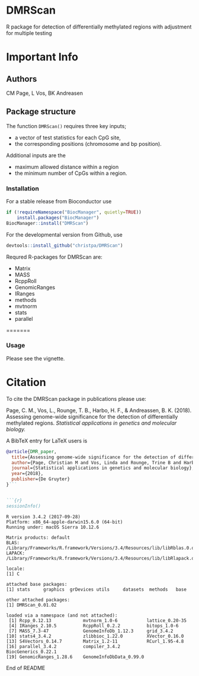 # DMRScan
R package for detection of differentially methylated regions with adjustment for multiple testing

# Important Info
## Authors
CM Page, L Vos, BK Andreasen

## Package structure
The function `DMRScan()` requires three key inputs; 
  - a vector of test statistics for each CpG site, 
  - the corresponding positions (chromosome and bp position). 

Additional inputs are the 
  - maximum allowed distance within a region
  - the minimum number of CpGs within a region.

### Installation 
For a stable release from Bioconductor use
```R
if (!requireNamespace("BiocManager", quietly=TRUE))
    install.packages("BiocManager")
BiocManager::install("DMRScan")
```
For the developmental version from Github, use 
```R
devtools::install_github("christpa/DMRScan")
```
Requred R-packages for DMRScan are:
* Matrix 
* MASS 
* RcppRoll 
* GenomicRanges
* IRanges
* methods
* mvtnorm
* stats
* parallel

=======
### Usage
Please see the vignette.

# Citation
To cite the DMRScan package in publications please use:

Page, C. M., Vos, L., Rounge, T. B., Harbo, H. F., & Andreassen, B. K. (2018). Assessing genome-wide significance for the detection of differentially methylated regions. *Statistical applications in genetics and molecular biology.* 


A BibTeX entry for LaTeX users is
```BibTeX
@article{DMR_paper,
  title={Assessing genome-wide significance for the detection of differentially methylated regions},
  author={Page, Christian M and Vos, Linda and Rounge, Trine B and Harbo, Hanne F and Andreassen, Bettina K},
  journal={Statistical applications in genetics and molecular biology},
  year={2018},
  publisher={De Gruyter}
}```


```{r}
sessionInfo()
```

```
R version 3.4.2 (2017-09-28)
Platform: x86_64-apple-darwin15.6.0 (64-bit)
Running under: macOS Sierra 10.12.6

Matrix products: default
BLAS: /Library/Frameworks/R.framework/Versions/3.4/Resources/lib/libRblas.0.dylib
LAPACK: /Library/Frameworks/R.framework/Versions/3.4/Resources/lib/libRlapack.dylib

locale:
[1] C

attached base packages:
[1] stats     graphics  grDevices utils     datasets  methods   base     

other attached packages:
[1] DMRScan_0.01.02

loaded via a namespace (and not attached):
 [1] Rcpp_0.12.13            mvtnorm_1.0-6           lattice_0.20-35        
 [4] IRanges_2.10.5          RcppRoll_0.2.2          bitops_1.0-6           
 [7] MASS_7.3-47             GenomeInfoDb_1.12.3     grid_3.4.2             
[10] stats4_3.4.2            zlibbioc_1.22.0         XVector_0.16.0         
[13] S4Vectors_0.14.7        Matrix_1.2-11           RCurl_1.95-4.8         
[16] parallel_3.4.2          compiler_3.4.2          BiocGenerics_0.22.1    
[19] GenomicRanges_1.28.6    GenomeInfoDbData_0.99.0
```


End of README
